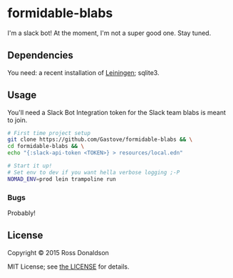 # formidable-blabs

I'm a slack bot! At the moment, I'm not a super good one. Stay tuned.

## Dependencies

You need: a recent installation of [Leiningen](http://leiningen.org/); sqlite3.

## Usage

You'll need a Slack Bot Integration token for the Slack team blabs is meant to
join.

```bash
# First time project setup
git clone https://github.com/Gastove/formidable-blabs && \
cd formidable-blabs && \
echo "{:slack-api-token <TOKEN>} > resources/local.edn"

# Start it up!
# Set env to dev if you want hella verbose logging ;-P
NOMAD_ENV=prod lein trampoline run
```

### Bugs

Probably!

## License

Copyright © 2015 Ross Donaldson

MIT License; see [the LICENSE](LICENSE) for details.
